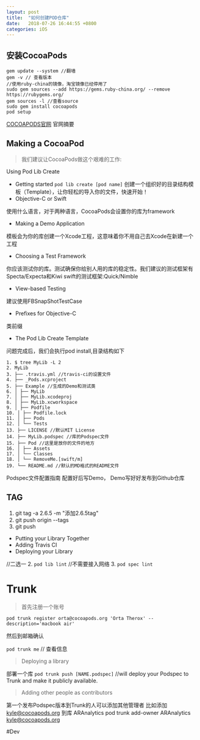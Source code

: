 ```yaml
---
layout: post
title:  "如何创建POD仓库"
date:   2018-07-26 16:44:55 +0800
categories: iOS
---
```


## 安装CocoaPods

```
gem update --system //翻墙
gem -v // 查看版本
//使用ruby-china的镜像，淘宝镜像已经停用了
sudo gem sources --add https://gems.ruby-china.org/ --remove https://rubygems.org/
gem sources -l //查看source
sudo gem install cocoapods
pod setup
```

[COCOAPODS官网](https://cocoapods.org/)
官网摘要

## Making a CocoaPod

> 我们建议让CocoaPods做这个艰难的工作:

Using Pod Lib Create

* Getting started
`pod lib create [pod name]`
创建一个组织好的目录结构模板（Template），让你轻松的导入你的文件，快速开始！
* Objective-C or Swift

使用什么语言，对于两种语言，CocoaPods会设置你的库为framework
* Making a Demo Application

模板会为你的库创建一个Xcode工程，这意味着你不用自己去Xcode在新建一个工程
* Choosing a Test Framework

你应该测试你的库。测试确保你给别人用的库的稳定性。我们建议的测试框架有Specta/Expecta和Kiwi swift的测试框架:Quick/Nimble
* View-based Testing

建议使用FBSnapShotTestCase
* Prefixes for Objective-C

类前缀
* The Pod Lib Create Template

问题完成后，我们会执行pod install,目录结构如下

```
1. $ tree MyLib -L 2
2. MyLib
3. ├── .travis.yml //travis-ci的设置文件
4. ├── _Pods.xcproject
5. ├── Example //生成的Demo和测试类
6. │ ├── MyLib
7. │ ├── MyLib.xcodeproj
8. │ ├── MyLib.xcworkspace
9. │ ├── Podfile
10. │ ├── Podfile.lock
11. │ ├── Pods
12. │ └── Tests
13. ├── LICENSE //默认MIT License
14. ├── MyLib.podspec //库的Podspec文件
15. ├── Pod //这里是放你的文件的地方
16. │ ├── Assets
17. │ └── Classes
18. │ └── RemoveMe.[swift/m]
19. └── README.md //默认的MD格式的README文件
```

Podspec文件配置指南
配置好后写Demo， Demo写好好发布到Github仓库

## TAG
1. git tag -a 2.6.5 -m "添加2.6.5tag"
2. git push origin --tags
3. git push

* Putting your Library Together
* Adding Travis CI
* Deploying your Library

//二选一
2. `pod lib lint` //不需要接入网络
3. `pod spec lint`


# Trunk

> 首先注册一个账号  

 `pod trunk register orta@cocoapods.org 'Orta Therox' --description='macbook air'`

然后到邮箱确认

 `pod trunk me` // 查看信息


> Deploying a library   


部署一个库
`pod trunk push [NAME.podspec]` //will deploy your Podspec to Trunk and make it publicly available.

> Adding other people as contributors   

第一个发布Podspec版本到Trunk的人可以添加其他管理者
比如添加 kyle@cocoapods.org 到库 ARAnalytics
pod trunk add-owner ARAnalytics kyle@cocoapods.org

#Dev
